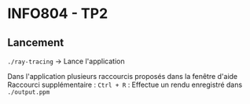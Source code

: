 # INFO804 - TP2

## Lancement

`./ray-tracing` -> Lance l'application

Dans l'application plusieurs raccourcis proposés dans la fenêtre d'aide
Raccourci supplémentaire : `Ctrl + R` : Effectue un rendu enregistré dans `./output.ppm`